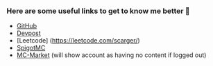 ### Here are some useful links to get to know me better 🎈
* [GitHub](https://github.com/scarger) <br>
* [Devpost](https://devpost.com/scarger) <br>
* [Leetcode] (https://leetcode.com/scarger/) <br>
* [SpigotMC](https://www.spigotmc.org/members/synchronizzed.214724/) <br>
* [MC-Market](https://www.mc-market.org/members/45677/) (will show account as having no content if logged out)
